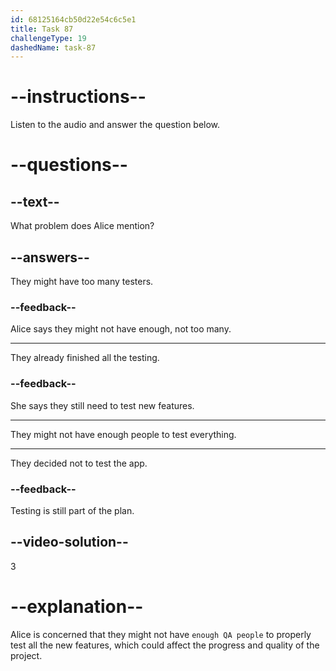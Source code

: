 ```yaml
---
id: 68125164cb50d22e54c6c5e1
title: Task 87
challengeType: 19
dashedName: task-87
---
```


<!-- (Audio) Alice: I'm not sure we have enough QA people to test all the new features, though. -->

# --instructions--

Listen to the audio and answer the question below.

# --questions--

## --text--

What problem does Alice mention?

## --answers--

They might have too many testers.

### --feedback--

Alice says they might not have enough, not too many.

---

They already finished all the testing.

### --feedback--

She says they still need to test new features.

---

They might not have enough people to test everything.

---

They decided not to test the app.

### --feedback--

Testing is still part of the plan.

## --video-solution--

3

# --explanation--

Alice is concerned that they might not have `enough QA people` to properly test all the new features, which could affect the progress and quality of the project.
